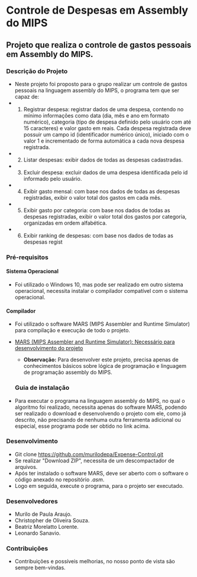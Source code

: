 # Controle de Despesas em Assembly do MIPS

## Projeto que realiza o controle de gastos pessoais em Assembly do MIPS.

### Descrição do Projeto
   * Neste projeto foi proposto para o grupo realizar um controle de gastos pessoais na linguagem assembly do MIPS, o programa tem que ser capaz de:
* 1) Registrar despesa: registrar dados de uma despesa, contendo no mínimo informações
como data (dia, mês e ano em formato numérico), categoria (tipo de despesa definido pelo
usuário com até 15 caracteres) e valor gasto em reais. Cada despesa registrada deve possuir
um campo id (identificador numérico único), iniciado com o valor 1 e incrementado de forma
automática a cada nova despesa registrada.
* 2) Listar despesas: exibir dados de todas as despesas cadastradas.
* 3) Excluir despesa: excluir dados de uma despesa identificada pelo id informado pelo usuário.
* 4) Exibir gasto mensal: com base nos dados de todas as despesas registradas, exibir o valor
total dos gastos em cada mês.
* 5) Exibir gasto por categoria: com base nos dados de todas as despesas registradas, exibir o
valor total dos gastos por categoria, organizadas em ordem alfabética.
* 6) Exibir ranking de despesas: com base nos dados de todas as despesas regist

### Pré-requisitos

#### Sistema Operacional
* Foi utilizado o Windows 10, mas pode ser realizado em outro sistema operacional, necessita instalar o compilador compatível com o sistema operacional.

 #### Compilador
* Foi utilizado o software MARS (MIPS Assembler and Runtime Simulator) para compilação e execução de todo o projeto.
* <a> [MARS (MIPS Assembler and Runtime Simulator): Necessário para desenvolvimento do projeto](http://courses.missouristate.edu/kenvollmar/mars/download.htm)

   * **Observação:** Para desenvolver este projeto, precisa apenas de conhecimentos básicos sobre lógica de programação e linguagem de programação assembly do MIPS.
   
   ### Guia de instalação
* Para executar o programa na linguagem assembly do MIPS, no qual o algoritmo foi realizado, necessita apenas do software MARS, podendo ser realizado o download e desenvolvendo o projeto com ele, como já descrito, não precisando de nenhuma outra ferramenta adicional ou especial, esse programa pode ser obtido no link acima.

### Desenvolvimento
* Git clone https://github.com/murilodepa/Expense-Control.git
* Se realizar "Download ZIP", necessita de um descompactador de arquivos.
* Após ter instalado o software MARS, deve ser aberto com o software o código anexado no repositório *.asm*.
* Logo em seguida, execute o programa, para o projeto ser executado.

### Desenvolvedores
* Murilo de Paula Araujo.
* Christopher de Oliveira Souza.
* Beatriz Morelatto Lorente.
* Leonardo Sanavio.


### Contribuições
* Contribuições e possíveis melhorias, no nosso ponto de vista são sempre bem-vindas.
